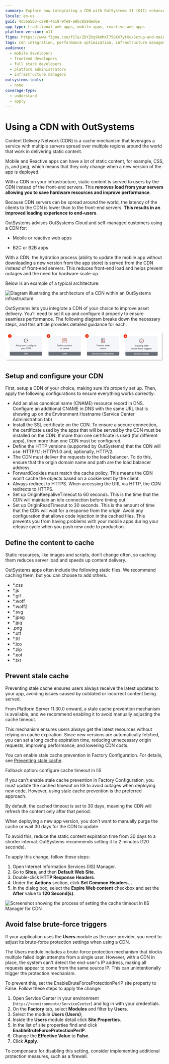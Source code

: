 ```yaml
---
summary: Explore how integrating a CDN with OutSystems 11 (O11) enhances app performance by offloading static content delivery and improving user experience.
locale: en-us
guid: 4c56a563-c298-4a10-9fe9-e0bc859ded6e
app_type: traditional web apps, mobile apps, reactive web apps
platform-version: o11
figma: https://www.figma.com/file/ZDYZVg9kmMXl758XX7ytXc/Setup-and-maintain-your-OutSystems-Infrastructure?type=design&node-id=2066%3A3453&mode=design&t=PPL7U8XyNSIpuC5w-1
tags: cdn integration, performance optimization, infrastructure management, content delivery, app deployment
audience:
  - mobile developers
  - frontend developers
  - full stack developers
  - platform administrators
  - infrastructure managers
outsystems-tools:
  - none
coverage-type:
  - understand
  - apply
---
```


# Using a CDN with OutSystems

Content Delivery Network (CDN) is a cache mechanism that leverages a service with multiple servers spread over multiple regions around the world that work in delivering static content.

Mobile and Reactive apps can have a lot of static content, for example, CSS, js, and jpeg, which means that they only change when a new version of the app is deployed.

With a CDN on your infrastructure, static content is served to users by the CDN instead of the front-end servers. This **removes load from your servers allowing you to save hardware resources and improve performance**.

Because CDN servers can be spread around the world, the latency of the clients to the CDN is lower than to the front-end servers. **This results in an improved loading experience to end-users**.

OutSystems advises OutSystems Cloud and self-managed customers using  a CDN for:

* Mobile or reactive web apps

* B2C or B2B apps

With a CDN, the hydration process (ability to update the mobile app without downloading a new version from the app store) is served from the CDN instead of front-end servers. This reduces front-end load and helps prevent outages and the need for hardware scale-up. 

Below is an example of a typical architecture:

![Diagram illustrating the architecture of a CDN within an OutSystems infrastructure](images/cdn-architecture-diag.png "CDN Architecture Diagram")

OutSystems lets you integrate a CDN of your choice to improve asset delivery. You'll need to set it up and configure it properly to ensure seamless performance. The following diagram breaks down the necessary steps, and this article provides detailed guidance for each.

![Diagram showing the steps to set up and configure a CDN, define content to cache, prevent stale cache, and avoid false brute-force triggers](images/cdn-process-diag.png "CDN Integration Process")


## Setup and configure your CDN

First, setup a CDN of your choice, making sure it’s properly set up. Then, apply the following configurations to ensure everything works correctly:

* Add an alias canonical name (CNAME) resource record in DNS. Configure an additional CNAME in DNS with the same URL that is showing up on the Environment Hostname (Service Center Administration tab)
* Install the SSL certificate on the CDN. To ensure a secure connection, the certificate used by the apps that will be served by the CDN must be installed on the CDN. If more than one certificate is used (for different apps), then more than one CDN must be configured.
* Define the HTTP versions (supported by OutSystems) that the CDN will use: HTTP/1.1; HTTP/1.0  and, optionally, HTTP/2.
* The CDN must deliver the requests to the load balancer. To do this, ensure that the origin domain name and path are the load balancer address.
* ForwardCookies must match the cache policy. This means the CDN won’t cache the objects based on a cookie sent by the client.
* Always redirect to HTTPS. When accessing the URL via HTTP, the CDN redirects to HTTPS.
* Set up OriginKeepaliveTimeout to 60 seconds. This is the time that the CDN will maintain an idle connection before timing out.
* Set up OriginReadTimeout to 30 seconds. This is the amount of time that the CDN will wait for a response from the origin.
Avoid any configuration that allows code injection in the cached files. This prevents you from having problems with your mobile apps during your release cycle when you push new code to production.

## Define the content to cache

Static resources, like images and scripts, don’t change often, so caching them reduces server load and speeds up content delivery.

OutSystems apps often include the following static files. We recommend caching them, but you can choose to add others.

* *.css
* *.js
* *.gif
* *.woff
* *.woff2
* *.svg
* *.jpeg
* *.jpg
* .png
* *.otf
* *.ttf
* *.ico
* *.zip
* *.eot
* *.txt

## Prevent stale cache

Preventing stale cache ensures users always receive the latest updates to your app, avoiding issues caused by outdated or incorrect content being served.


From Platform Server 11.30.0 onward, a stale cache prevention mechanism is available, and we recommend enabling it to avoid manually adjusting the cache timeout.

This mechanism ensures users always get the latest resources without relying on cache expiration. Since new versions are automatically fetched, you can set a long cache expiration time, reducing unnecessary origin requests, improving performance, and lowering CDN costs.

You can enable stale cache prevention in Factory Configuration. For details, see [Preventing stale cache](stale-cache.md).

<div class="os-accordion__item">

<div class="os-accordion__title">

Fallback option: configure cache timeout in IIS

</div>

<div class="os-accordion__content">

If you can't enable stale cache prevention in Factory Configuration, you must update the cached timeout on IIS to avoid outages when deploying new code. However, using stale cache prevention is the preferred approach.

By default, the cached timeout is set to 30 days, meaning the CDN will refresh the content only after that period.  

When deploying a new app version, you don’t want to manually purge the cache or wait 30 days for the CDN to update.  

To avoid this, reduce the static content expiration time from 30 days to a shorter interval. OutSystems recommends setting it to 2 minutes (120 seconds).

To apply this change, follow these steps:

1. Open Internet Information Services (IIS) Manager.
1. Go to **Sites**, and then **Default Web Site**.
1. Double-click **HTTP Response Headers**.
1. Under the **Actions** section, click **Set Common Headers…** 
1. In the dialog box, select the **Expire Web content** checkbox and set the **After** value to **120 Second(s)**.

![Screenshot showing the process of setting the cache timeout in IIS Manager for CDN](images/cdn-cache-timeout-usr.png "CDN Cache Timeout Configuration")

</div>

</div>

## Avoid false brute-force triggers

If your application uses the **Users** module as the user provider, you need to adjust its brute-force protection settings when using a CDN.

The Users module includes a brute-force protection mechanism that blocks multiple failed login attempts from a single user. However, with a CDN in place, the system can't detect the end-user's IP address, making all requests appear to come from the same source IP. This can unintentionally trigger the protection mechanism.

To prevent this, set the EnableBruteForceProtectionPerIP site property to False. Follow these steps to apply the change:

1. Open Service Center in your environment (`http://<environment>/ServiceCenter`) and log in with your credentials.
1. On the **Factory** tab, select **Modules** and filter by **Users**.
1. Select the module **Users (Users)**;
1. Inside the **Users** module detail click **Site Properties**.
1. In the list of site properties find and click  **EnableBruteForceProtectionPerIP**.
1. Change the **Effective Value** to **False**.
1. Click **Apply**.


To compensate for disabling this setting, consider implementing additional protection measures, such as a firewall.

